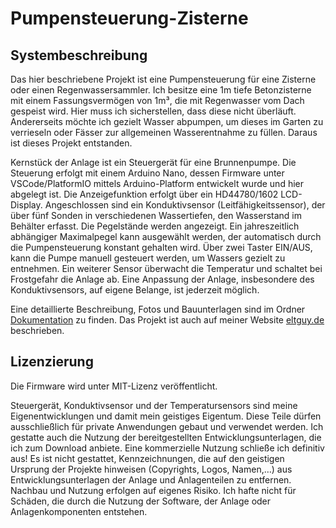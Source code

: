 # Pumpensteuerung-Zisterne

## Systembeschreibung


Das hier beschriebene Projekt ist eine Pumpensteuerung für eine Zisterne oder einen Regenwassersammler. Ich besitze eine 1m tiefe Betonzisterne mit einem Fassungsvermögen von 1m³, die mit Regenwasser vom Dach gespeist wird. Hier muss ich sicherstellen, dass diese nicht überläuft. Andererseits möchte ich gezielt Wasser abpumpen, um dieses im Garten zu verrieseln oder Fässer zur allgemeinen Wasserentnahme zu füllen. Daraus ist dieses Projekt entstanden.

Kernstück der Anlage ist ein Steuergerät für eine Brunnenpumpe. Die Steuerung erfolgt mit einem Arduino Nano, dessen Firmware unter VSCode/PlatformIO mittels Arduino-Platform entwickelt wurde und hier abgelegt ist. Die Anzeigefunktion erfolgt über ein HD44780/1602 LCD-Display. Angeschlossen sind ein Konduktivsensor (Leitfähigkeitssensor), der über fünf Sonden in verschiedenen Wassertiefen, den Wasserstand im Behälter erfasst. Die Pegelstände werden angezeigt. Ein jahreszeitlich abhängiger Maximalpegel kann ausgewählt werden, der automatisch durch die Pumpensteuerung konstant gehalten wird. Über zwei Taster EIN/AUS, kann die Pumpe manuell gesteuert werden, um  Wassers gezielt zu entnehmen.
Ein weiterer Sensor überwacht die Temperatur und schaltet bei Frostgefahr die Anlage ab.
Eine Anpassung der Anlage, insbesondere des Konduktivsensors, auf eigene Belange, ist jederzeit möglich.

Eine detaillierte Beschreibung, Fotos und Bauunterlagen sind im Ordner [Dokumentation](Dokumentation) zu finden.
Das Projekt ist auch auf meiner Website [eltguy.de](https://eltguy.de) beschrieben.

## Lizenzierung

Die Firmware wird unter MIT-Lizenz veröffentlicht.

Steuergerät, Konduktivsensor und der Temperatursensors sind meine  Eigenentwicklungen und damit mein geistiges Eigentum. Diese Teile dürfen ausschließlich für private Anwendungen gebaut und verwendet werden. Ich gestatte auch die Nutzung der bereitgestellten Entwicklungsunterlagen, die ich zum Download anbiete. Eine kommerzielle Nutzung schließe ich definitiv aus!
Es ist nicht gestattet, Kennzeichnungen, die auf den geistigen Ursprung der Projekte hinweisen (Copyrights, Logos, Namen,…) aus Entwicklungsunterlagen der Anlage und Anlagenteilen zu entfernen.
Nachbau und Nutzung erfolgen auf eigenes Risiko. Ich hafte nicht für Schäden, die durch die Nutzung der Software, der Anlage oder Anlagenkomponenten entstehen.
